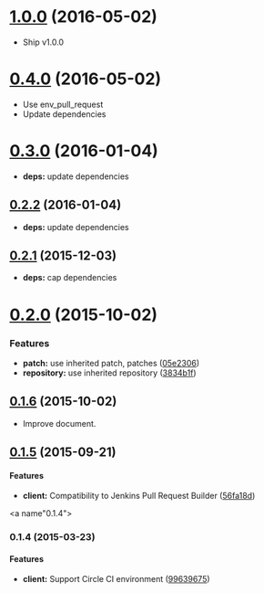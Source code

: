 <a name="1.0.0"></a>
# [1.0.0](https://github.com/packsaddle/ruby-saddler-reporter-github/compare/v0.4.0...v1.0.0) (2016-05-02)

* Ship v1.0.0


<a name="0.4.0"></a>
# [0.4.0](https://github.com/packsaddle/ruby-saddler-reporter-github/compare/v0.3.0...v0.4.0) (2016-05-02)

* Use env_pull_request
* Update dependencies


<a name="0.3.0"></a>
# [0.3.0](https://github.com/packsaddle/ruby-saddler-reporter-github/compare/v0.2.2...v0.3.0) (2016-01-04)

* **deps:** update dependencies


<a name="0.2.2"></a>
## [0.2.2](https://github.com/packsaddle/ruby-saddler-reporter-github/compare/v0.2.1...v0.2.2) (2016-01-04)

* **deps:** update dependencies


<a name="0.2.1"></a>
## [0.2.1](https://github.com/packsaddle/ruby-saddler-reporter-github/compare/v0.2.0...v0.2.1) (2015-12-03)

* **deps:** cap dependencies


<a name="0.2.0"></a>
# [0.2.0](https://github.com/packsaddle/ruby-saddler-reporter-github/compare/v0.1.6...v0.2.0) (2015-10-02)


### Features

* **patch:** use inherited patch, patches ([05e2306](https://github.com/packsaddle/ruby-saddler-reporter-github/commit/05e2306))
* **repository:** use inherited repository ([3834b1f](https://github.com/packsaddle/ruby-saddler-reporter-github/commit/3834b1f))



<a name="0.1.6"></a>
## [0.1.6](https://github.com/packsaddle/ruby-saddler-reporter-github/compare/v0.1.5...v0.1.6) (2015-10-02)

* Improve document.


<a name="0.1.5"></a>
## [0.1.5](https://github.com/packsaddle/ruby-saddler-reporter-github/compare/v0.1.4...v0.1.5) (2015-09-21)

#### Features

* **client:** Compatibility to Jenkins Pull Request Builder ([56fa18d](https://github.com/packsaddle/ruby-saddler-reporter-github/commit/56fa18dd8cef23bb5579971abc087d31de28adf4))


<a name"0.1.4"></a>
### 0.1.4 (2015-03-23)

#### Features

* **client:** Support Circle CI environment ([99639675](https://github.com/packsaddle/ruby-saddler-reporter-github/commit/996396753751eca9311b394d09c81103bbb8fad3))
